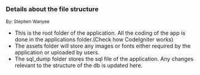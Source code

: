 <h3>Details about the file structure</h3> <small>By: Stephen Wanyee</small>
<ul>
<li>This is the root folder of the application. All the coding of the app is done in the applications folder.(Check how CodeIgniter works)</li>
<li>The assets folder will store any images or fonts either required by the application or uploaded by users.</li>
 <li>The sql_dump folder stores the sql file of the application. Any changes relevant to the structure of the db is updated here.</li>
 </ul>
